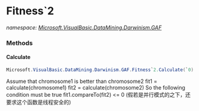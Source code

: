 ﻿# Fitness`2
_namespace: <a href="#" onClick="load('/docs/Microsoft.VisualBasic.DataMining.Darwinism.GAF/index.md')">Microsoft.VisualBasic.DataMining.Darwinism.GAF</a>_





### Methods

#### Calculate
```csharp
Microsoft.VisualBasic.DataMining.Darwinism.GAF.Fitness`2.Calculate(`0)
```
Assume that chromosome1 is better than chromosome2 
 fit1 = calculate(chromosome1) 
 fit2 = calculate(chromosome2) 
 So the following condition must be true 
 fit1.compareTo(fit2) <= 0 
 (假若是并行模式的之下，还要求这个函数是线程安全的)


